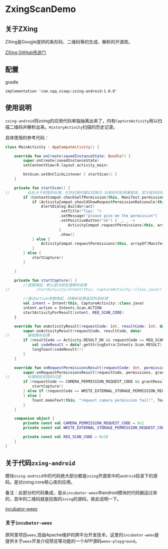 
# ZxingScanDemo

## 关于ZXing

ZXing是Google提供的条形码、二维码等的生成、解析的开源库。

[ZXing GitHub传送门](https://github.com/zxing/zxing)

## 配置

gradle
```
implementation 'com.sqq.xiaqu:zxing-android:1.0.0'
```

## 使用说明

`zxing-android`将zxing的应用代码单独抽离出来了，内有`CaptureActivity`用以扫描二维码并解析出来。`HistoryActivity`扫描的历史记录。

具体使用的参考代码：
```kotlin
class MainActivity : AppCompatActivity() {

    override fun onCreate(savedInstanceState: Bundle?) {
        super.onCreate(savedInstanceState)
        setContentView(R.layout.activity_main)

        btnScan.setOnClickListener { startScan() }
    }

    private fun startScan() {
//        此处关于权限的处理，在你应用时建议切换为 封装好的权限兼容库，官方提供的权限API在国产ROM上存在兼容性问题。
        if (ContextCompat.checkSelfPermission(this, Manifest.permission.CAMERA) != PackageManager.PERMISSION_GRANTED) {
            if (ActivityCompat.shouldShowRequestPermissionRationale(this, Manifest.permission.CAMERA)) {
                AlertDialog.Builder(act)
                        .setTitle("Tips: ")
                        .setMessage("please give me the permission")
                        .setPositiveButton("ok") { _, _ ->
                            ActivityCompat.requestPermissions(this, arrayOf(Manifest.permission.CAMERA), CAMERA_PERMISSION_REQUEST_CODE)
                        }
                        .show()
            } else {
                ActivityCompat.requestPermissions(this, arrayOf(Manifest.permission.CAMERA), CAMERA_PERMISSION_REQUEST_CODE)
            }
        } else {
            startCapture()
        }

    }

    private fun startCapture() {
        //直接唤起，默认是内部处理解析结果
//            startActivity(Intent(this, CaptureActivity::class.java))

        //通过action参数唤起，将解析结果返回外部处理
        val intent = Intent(this, CaptureActivity::class.java)
        intent.action = Intents.Scan.ACTION
        startActivityForResult(intent, REQ_SCAN_CODE)
    }

    override fun onActivityResult(requestCode: Int, resultCode: Int, data: Intent?) {
        super.onActivityResult(requestCode, resultCode, data)
//        接收解析结果
        if (resultCode == Activity.RESULT_OK && requestCode == REQ_SCAN_CODE) {
            val codeResult = data?.getStringExtra(Intents.Scan.RESULT)
            longToast(codeResult!!)
        }
    }

    override fun onRequestPermissionsResult(requestCode: Int, permissions: Array<out String>, grantResults: IntArray) {
        super.onRequestPermissionsResult(requestCode, permissions, grantResults)
//        处理相机权限的问题
        if (requestCode == CAMERA_PERMISSION_REQUEST_CODE && grantResults.isNotEmpty() && grantResults[0] == PackageManager.PERMISSION_GRANTED) {
            startCapture()
        } else if (requestCode == WRITE_EXTERNAL_STORAGE_PERMISSION_REQUEST_CODE && grantResults.isNotEmpty() && grantResults[0] == PackageManager.PERMISSION_GRANTED) {
        } else {
            Toast.makeText(this, "request camara permission fail!", Toast.LENGTH_SHORT).show()
        }
    }

    companion object {
        private const val CAMERA_PERMISSION_REQUEST_CODE = 0x1
        private const val WRITE_EXTERNAL_STORAGE_PERMISSION_REQUEST_CODE = 0x2

        private const val REQ_SCAN_CODE = 0x10
    }
}
```


## 关于代码`zxing-android`

模块`zxing-android`中的代码绝大部分都是`zxing`开源库中的`android`目录下的源码。是对zxing:core核心库的应用。

备注：此部分的代码集成，是从`incubator-weex`中android模块的代码搬运过来的，其中的二维码就是拉取的`zxing`的源码，故此说明一下。

[incubator-weex](https://github.com/apache/incubator-weex/tree/master/android)

### 关于`incubator-weex`

原阿里项目`weex`,现由Apache维护的跨平台开发技术。这里的`incubator-weex`是提供关于`weex`开发介绍预览等功能的一个APP源码`weex-playground`。




